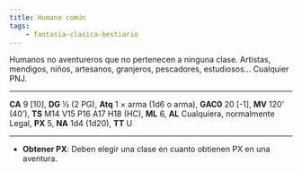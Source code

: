 ```yaml
---
title: Humano común
tags:
    - fantasia-clasica-bestiario
---
```

Humanos no aventureros que no pertenecen a ninguna clase. Artistas, mendigos, niños, artesanos, granjeros, pescadores, estudiosos... Cualquier PNJ.
___
**CA** 9 [10], **DG** ½ (2 PG), **Atq** 1 × arma (1d6 o arma), **GAC0** 20 [-1], **MV** 120’ (40’), **TS** M14 V15 P16 A17 H18 (HC), **ML** 6, **AL** Cualquiera, normalmente Legal, **PX** 
5, **NA** 1d4 (1d20), **TT** U
___
- **Obtener PX**: Deben elegir una clase en cuanto obtienen PX en una aventura.
